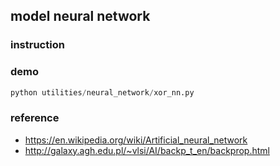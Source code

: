 ## model neural network

### instruction

### demo

```python
python utilities/neural_network/xor_nn.py
```

### reference

+ https://en.wikipedia.org/wiki/Artificial_neural_network
+ http://galaxy.agh.edu.pl/~vlsi/AI/backp_t_en­/backprop.html